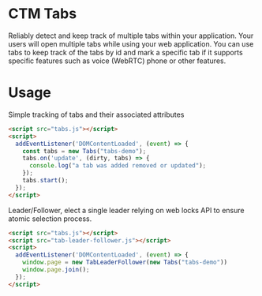 # CTM Tabs

Reliably detect and keep track of multiple tabs within your application.
Your users will open multiple tabs while using your web application.  You can use tabs to keep track of the 
tabs by id and mark a specific tab if it supports specific features such as voice (WebRTC) phone or other features.


# Usage

Simple tracking of tabs and their associated attributes
```html
<script src="tabs.js"></script>
<script>
  addEventListener('DOMContentLoaded', (event) => {
    const tabs = new Tabs("tabs-demo");
    tabs.on('update', (dirty, tabs) => {
      console.log("a tab was added removed or updated");
    });
    tabs.start();
  });
</script>
```

Leader/Follower, elect a single leader relying on web locks API to ensure atomic selection process.
```html
<script src="tabs.js"></script>
<script src="tab-leader-follower.js"></script>
<script>
  addEventListener('DOMContentLoaded', (event) => {
    window.page = new TabLeaderFollower(new Tabs("tabs-demo"))
    window.page.join();
  });
</script>
```
